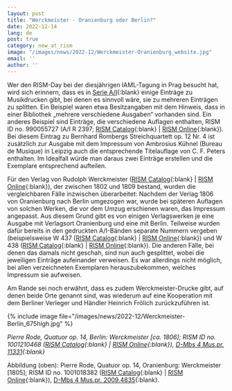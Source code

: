 ```yaml
---
layout: post
title: "Werckmeister - Oranienburg oder Berlin?"
date: 2022-12-14
lang: de
post: true
category: new_at_rism
image: "/images/news/2022-12/Werckmeister-Oranienburg_website.jpg"
email: ''
author: ''
---
```


Wer den RISM-Day bei der diesjährigen IAML-Tagung in Prag besucht hat, wird sich erinnern, dass es in [Serie A/I](/publications.html#series-a-inventories-of-musical-sources){:blank} einige Einträge zu Musikdrucken gibt, bei denen es sinnvoll wäre, sie zu mehreren Einträgen zu splitten. Ein Beispiel waren etwa Besitzangaben mit dem Hinweis, dass in einer Bibliothek „mehrere verschiedene Ausgaben“ vorhanden sind. Ein anderes Beispiel sind Einträge, die verschiedene Auflagen enthalten, RISM ID no. 990055727 (A/I R 2397; [RISM  Catalog](https://opac.rism.info/search?id=990055727&View=rism){:blank} \| [RISM Online](https://rism.online/sources/990055727){:blank}). Bei diesem Eintrag zu Bernhard Rombergs Streichquartett op. 12 Nr. 4 ist zusätzlich zur Ausgabe mit dem Impressum von Ambrosius Kühnel (Bureau de Musique) in Leipzig auch die entsprechende Titelauflage von C. F. Peters enthalten. Im Idealfall würde man daraus zwei Einträge erstellen und die Exemplare entsprechend aufteilen.

Für den Verlag von  Rudolph Werckmeister ([RISM Catalog](https://opac.rism.info/search?View=rism&id=ks30076960){:blank} \| [RISM Online](https://rism.online/institutions/30076960){:blank}), der zwischen 1802 und 1809 bestand, wurden die vergleichbaren Fälle inzwischen überarbeitet: Nachdem der Verlag 1806 von Oranienburg nach Berlin umgezogen war, wurde bei späteren Auflagen von solchen Werken, die vor dem Umzug erschienen waren, das Impressum angepasst. Aus diesem Grund gibt es von einigen Verlagswerken je eine Ausgabe mit Verlagsort Oranienburg und eine mit Berlin. Teilweise wurden dafür bereits in den gedruckten A/I-Bänden separate Nummern vergeben (beispielsweise W 437 ([RISM Catalog](https://opac.rism.info/search?id=990067983&View=rism){:blank} \| [RISM Online](https://rism.online/sources/990067983){:blank}) und W 438 ([RISM Catalog](https://opac.rism.info/search?id=990067984&View=rism){:blank} \| [RISM Online](https://rism.online/sources/990067984){:blank}). Die anderen Fälle, bei denen das damals nicht geschah, sind nun auch gesplittet, wobei die jeweiligen Einträge aufeinander verweisen. Es war allerdings nicht möglich, bei allen verzeichneten Exemplaren herauszubekommen, welches Impressum sie aufweisen.

Am Rande sei noch erwähnt, dass es zudem Werckmeister-Drucke gibt, auf denen beide Orte genannt sind, was wiederum auf eine Kooperation mit dem Berliner Verleger und Händler Heinrich Frölich zurückzuführen ist.


{% include image file="/images/news/2022-12/Werckmeister-Berlin_675high.jpg" %}

_Pierre Rode, Quatuor op. 14, Berlin: Werckmeister [ca. 1806]; RISM ID no. 1001210468 ([RISM Catalog](https://opac.rism.info/search?id=1001210468&View=rism){:blank} \| [RISM Online](https://rism.online/sources/1001210468){:blank}), [D-Mbs 4 Mus.pr. 11331](https://mdz-nbn-resolving.de/urn:nbn:de:bvb:12-bsb11145160-0){:blank}_


Abbildung (oben): Pierre Rode, Quatuor op. 14, Oranienburg: Werckmeister [1805]; RISM ID no. 1001018382 ([RISM Catalog](https://opac.rism.info/search?id=1001018382&View=rism){:blank} \| [RISM Online](https://rism.online/sources/1001018382){:blank}), [D-Mbs 4 Mus.pr. 2009.4835](https://mdz-nbn-resolving.de/urn:nbn:de:bvb:12-bsb11141952-3){:blank}.
